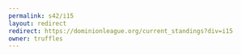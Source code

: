 ```yaml
---
permalink: s42/i15
layout: redirect
redirect: https://dominionleague.org/current_standings?div=i15
owner: truffles
---
```

